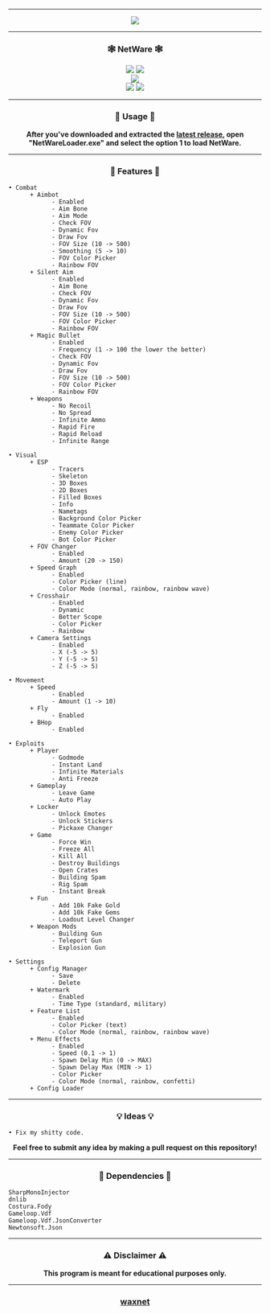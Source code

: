 -----

<p align= "center">
  <kbd>
    <img  src="https://raw.githubusercontent.com/waxnet/NetWare/main/.github/workflows/icon.png">
  </kbd>
</p>

-----

### <p align="center">🕸️ NetWare 🕸️</p>
<p align= "center">
  <img src="https://img.shields.io/github/last-commit/waxnet/NetWare">
  <img src="https://img.shields.io/github/license/waxnet/NetWare">
  <br>
  <img src="https://img.shields.io/github/downloads/waxnet/NetWare/total.svg">
  <br>
  <img src="https://img.shields.io/github/stars/waxnet/NetWare">
  <img src="https://img.shields.io/github/forks/waxnet/NetWare">
</p>

-----

### <p align="center">🔑 Usage 🔑</p>
<p align="center"><b>
After you've downloaded and extracted the <a href="https://github.com/waxnet/NetWare/releases/latest">latest release</a>, open 
"NetWareLoader.exe" and select the option 1 to load NetWare.
</b></p>

-----

### <p align="center">📜 Features 📜</p>

```
• Combat
      + Aimbot
            - Enabled
            - Aim Bone
            - Aim Mode
            - Check FOV
            - Dynamic Fov
            - Draw Fov
            - FOV Size (10 -> 500)
            - Smoothing (5 -> 10)
            - FOV Color Picker
            - Rainbow FOV
      + Silent Aim
            - Enabled
            - Aim Bone
            - Check FOV
            - Dynamic Fov
            - Draw Fov
            - FOV Size (10 -> 500)
            - FOV Color Picker
            - Rainbow FOV
      + Magic Bullet
            - Enabled
            - Frequency (1 -> 100 the lower the better)
            - Check FOV
            - Dynamic Fov
            - Draw Fov
            - FOV Size (10 -> 500)
            - FOV Color Picker
            - Rainbow FOV
      + Weapons
            - No Recoil
            - No Spread
            - Infinite Ammo
            - Rapid Fire
            - Rapid Reload
            - Infinite Range

• Visual
      + ESP
            - Tracers
            - Skeleton
            - 3D Boxes
            - 2D Boxes
            - Filled Boxes
            - Info
            - Nametags
            - Background Color Picker
            - Teammate Color Picker
            - Enemy Color Picker
            - Bot Color Picker
      + FOV Changer
            - Enabled
            - Amount (20 -> 150)
      + Speed Graph
            - Enabled
            - Color Picker (line)
            - Color Mode (normal, rainbow, rainbow wave)
      + Crosshair
            - Enabled
            - Dynamic
            - Better Scope
            - Color Picker
            - Rainbow
      + Camera Settings
            - Enabled
            - X (-5 -> 5)
            - Y (-5 -> 5)
            - Z (-5 -> 5)

• Movement
      + Speed
            - Enabled
            - Amount (1 -> 10)
      + Fly
            - Enabled
      + BHop
            - Enabled

• Exploits
      + Player
            - Godmode
            - Instant Land
            - Infinite Materials
            - Anti Freeze
      + Gameplay
            - Leave Game
            - Auto Play
      + Locker
            - Unlock Emotes
            - Unlock Stickers
            - Pickaxe Changer
      + Game
            - Force Win
            - Freeze All
            - Kill All
            - Destroy Buildings
            - Open Crates
            - Building Spam
            - Rig Spam
            - Instant Break
      + Fun
            - Add 10k Fake Gold
            - Add 10k Fake Gems
            - Loadout Level Changer
      + Weapon Mods
            - Building Gun
            - Teleport Gun
            - Explosion Gun

• Settings
      + Config Manager
            - Save
            - Delete
      + Watermark
            - Enabled
            - Time Type (standard, military)
      + Feature List
            - Enabled
            - Color Picker (text)
            - Color Mode (normal, rainbow, rainbow wave)
      + Menu Effects
            - Enabled
            - Speed (0.1 -> 1)
            - Spawn Delay Min (0 -> MAX)
            - Spawn Delay Max (MIN -> 1)
            - Color Picker
            - Color Mode (normal, rainbow, confetti)
      + Config Loader
```

-----

### <p align="center">💡 Ideas 💡</p>

    • Fix my shitty code.

<p align="center"><b>Feel free to submit any idea by making a pull request on this repository!</b></p>

-----

### <p align="center">💾 Dependencies 💾</p>
```
SharpMonoInjector
dnlib
Costura.Fody
Gameloop.Vdf
Gameloop.Vdf.JsonConverter
Newtonsoft.Json
```

-----

### <p align="center">⚠️ Disclaimer ⚠️</p>

<p align="center"><b>This program is meant for educational purposes only.</b></p>

-----

### <p align="center"><a href="https://github.com/waxnet">waxnet</a></p>
